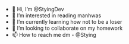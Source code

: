 - 👋 Hi, I’m @StyingDev
- 👀 I’m interested in reading manhwas
- 🌱 I’m currently learning how not to be a loser
- 💞️ I’m looking to collaborate on my homework
- 📫 How to reach me dm - @Stying

<!---
POTATOsellerDev/POTATOsellerDev is a ✨ special ✨ repository because its `README.md` (this file) appears on your GitHub profile.
You can click the Preview link to take a look at your changes.
--->
